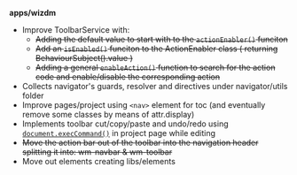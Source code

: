 **apps/wizdm**

* Improve ToolbarService with:
  * ~~Adding the default value to start with to the `actionEnabler()` funciton~~
  * ~~Add an `isEnabled()` funciton to the ActionEnabler class ( returning BehaviourSubject().value )~~
  * ~~Adding a general `enableAction()` function to search for the action code and enable/disable the corresponding action~~
* Collects navigator's guards, resolver and directives under navigator/utils folder
* Improve pages/project using `<nav>` element for toc (and eventually remove some classes by means of attr.display)
* Implements toolbar cut/copy/paste and undo/redo using [`document.execCommand()`](https://developer.mozilla.org/en-US/docs/Web/API/Document/execCommand) in project page while editing
* ~~Move the action bar out of the toolbar into the navigation header splitting it into: wm-navbar & wm-toolbar~~
* Move out elements creating libs/elements
